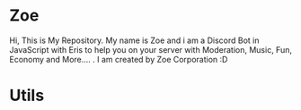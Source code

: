 # Zoe
Hi, This is My Repository. My name is Zoe and i am a Discord Bot in JavaScript with Eris to help you on your server with Moderation, Music, Fun, Economy and More.... . I am created by Zoe Corporation :D

# Utils
